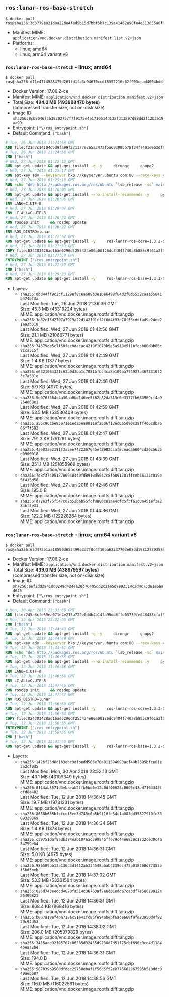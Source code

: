 ## `ros:lunar-ros-base-stretch`

```console
$ docker pull ros@sha256:3d3779e021d8a22b84fed5b15d7bbf5b7c139a41462e98fe4e513655a0f04051
```

-	Manifest MIME: `application/vnd.docker.distribution.manifest.list.v2+json`
-	Platforms:
	-	linux; amd64
	-	linux; arm64 variant v8

### `ros:lunar-ros-base-stretch` - linux; amd64

```console
$ docker pull ros@sha256:d71e47f4588475d261fd1fa3c94670ccd15352216c62f903ccad4004bddfb9dc
```

-	Docker Version: 17.06.2-ce
-	Manifest MIME: `application/vnd.docker.distribution.manifest.v2+json`
-	Total Size: **494.0 MB (493998470 bytes)**  
	(compressed transfer size, not on-disk size)
-	Image ID: `sha256:8cb8046fcb38302757f7f9175e4e1710514d13af313897d88dd2f12b3e19aa99`
-	Entrypoint: `["\/ros_entrypoint.sh"]`
-	Default Command: `["bash"]`

```dockerfile
# Tue, 26 Jun 2018 21:24:58 GMT
ADD file:f21d7c14104d5d9fa99f271177e765a3472f5a69398bb78f34f7401e9b2df837 in / 
# Tue, 26 Jun 2018 21:24:58 GMT
CMD ["bash"]
# Wed, 27 Jun 2018 01:25:13 GMT
RUN apt-get update && apt-get install -q -y     dirmngr     gnupg2     lsb-release     && rm -rf /var/lib/apt/lists/*
# Wed, 27 Jun 2018 01:25:17 GMT
RUN apt-key adv --keyserver hkp://keyserver.ubuntu.com:80 --recv-keys 421C365BD9FF1F717815A3895523BAEEB01FA116
# Wed, 27 Jun 2018 01:25:18 GMT
RUN echo "deb http://packages.ros.org/ros/ubuntu `lsb_release -sc` main" > /etc/apt/sources.list.d/ros-latest.list
# Wed, 27 Jun 2018 01:26:06 GMT
RUN apt-get update && apt-get install --no-install-recommends -y     python-rosdep     python-rosinstall     python-vcstools     && rm -rf /var/lib/apt/lists/*
# Wed, 27 Jun 2018 01:26:06 GMT
ENV LANG=C.UTF-8
# Wed, 27 Jun 2018 01:26:07 GMT
ENV LC_ALL=C.UTF-8
# Wed, 27 Jun 2018 01:26:22 GMT
RUN rosdep init     && rosdep update
# Wed, 27 Jun 2018 01:26:22 GMT
ENV ROS_DISTRO=lunar
# Wed, 27 Jun 2018 01:27:57 GMT
RUN apt-get update && apt-get install -y     ros-lunar-ros-core=1.3.2-0*     && rm -rf /var/lib/apt/lists/*
# Wed, 27 Jun 2018 01:27:59 GMT
COPY file:824303428ad16ae6296df253434e00a00126dc8404f740a8b885c9f61a2f5fcb in / 
# Wed, 27 Jun 2018 01:27:59 GMT
ENTRYPOINT ["/ros_entrypoint.sh"]
# Wed, 27 Jun 2018 01:27:59 GMT
CMD ["bash"]
# Wed, 27 Jun 2018 01:29:23 GMT
RUN apt-get update && apt-get install -y     ros-lunar-ros-base=1.3.2-0*     && rm -rf /var/lib/apt/lists/*
```

-	Layers:
	-	`sha256:0bd44ff9c2cf1129ef8cea689b3e10e6498f64d2f8d5532caae55841b474bf3a`  
		Last Modified: Tue, 26 Jun 2018 21:36:36 GMT  
		Size: 45.3 MB (45319224 bytes)  
		MIME: application/vnd.docker.image.rootfs.diff.tar.gzip
	-	`sha256:3e82c15d2707a7929a22d142191cf2f6d4f93c70f56cddfad9e24ee21ea3b318`  
		Last Modified: Wed, 27 Jun 2018 01:42:56 GMT  
		Size: 21.1 MB (21066771 bytes)  
		MIME: application/vnd.docker.image.rootfs.diff.tar.gzip
	-	`sha256:74379de5c7f50fec8dacac4219f1073b9e6a918e511bfccb00d8b00c81ca515f`  
		Last Modified: Wed, 27 Jun 2018 01:42:49 GMT  
		Size: 1.4 KB (1377 bytes)  
		MIME: application/vnd.docker.image.rootfs.diff.tar.gzip
	-	`sha256:e6321064321c62b9d3ba1c7081bfbc4ca8e109aa774927a4673310f23c7a501e`  
		Last Modified: Wed, 27 Jun 2018 01:42:46 GMT  
		Size: 5.0 KB (4970 bytes)  
		MIME: application/vnd.docker.image.rootfs.diff.tar.gzip
	-	`sha256:5e076f364c4a30aa0bd146ee5f62c82da313e0e3377fb663969cf4a9254868e1`  
		Last Modified: Wed, 27 Jun 2018 01:42:59 GMT  
		Size: 53.5 MB (53530409 bytes)  
		MIME: application/vnd.docker.image.rootfs.diff.tar.gzip
	-	`sha256:a56c96cbe95671e1eda5ea8811ef26d6f13ec6a5d90c29ff4d6cdb7666f7f593`  
		Last Modified: Wed, 27 Jun 2018 01:42:47 GMT  
		Size: 791.3 KB (791291 bytes)  
		MIME: application/vnd.docker.image.rootfs.diff.tar.gzip
	-	`sha256:4ae83ae2181f3a3ee7472367645ef8902ccaf8ceada6004cd26c5635d0900018`  
		Last Modified: Wed, 27 Jun 2018 01:43:39 GMT  
		Size: 251.1 MB (251055969 bytes)  
		MIME: application/vnd.docker.image.rootfs.diff.tar.gzip
	-	`sha256:7d8f3740518786940440fd8910d5047c8fb891781ffceb66123c019e5f415d58`  
		Last Modified: Wed, 27 Jun 2018 01:42:46 GMT  
		Size: 195.0 B  
		MIME: application/vnd.docker.image.rootfs.diff.tar.gzip
	-	`sha256:d72e3f75f547c02b53bab55fcf8880c81ae4cfc5f3f61c0a451ef3e284bf3e31`  
		Last Modified: Wed, 27 Jun 2018 01:44:36 GMT  
		Size: 122.2 MB (122228264 bytes)  
		MIME: application/vnd.docker.image.rootfs.diff.tar.gzip

### `ros:lunar-ros-base-stretch` - linux; arm64 variant v8

```console
$ docker pull ros@sha256:65d475e1aa18590d655499e3d7f0d4f16ba62237703e08dd198127393585f8d7
```

-	Docker Version: 17.06.2-ce
-	Manifest MIME: `application/vnd.docker.distribution.manifest.v2+json`
-	Total Size: **439.0 MB (438979597 bytes)**  
	(compressed transfer size, not on-disk size)
-	Image ID: `sha256:aef2dd2941d00249d424ea20b70405dd2c2ae5d9993514c2d4c73d61e6aa4625`
-	Entrypoint: `["\/ros_entrypoint.sh"]`
-	Default Command: `["bash"]`

```dockerfile
# Mon, 30 Apr 2018 23:31:58 GMT
ADD file:245a8cfe59ea071e4e215a722e0d4b4b14fa95dd6ffd03739fe048433cfaf523 in / 
# Mon, 30 Apr 2018 23:32:00 GMT
CMD ["bash"]
# Tue, 12 Jun 2018 11:44:43 GMT
RUN apt-get update && apt-get install -q -y     dirmngr     gnupg2     lsb-release     && rm -rf /var/lib/apt/lists/*
# Tue, 12 Jun 2018 11:44:49 GMT
RUN apt-key adv --keyserver hkp://keyserver.ubuntu.com:80 --recv-keys 421C365BD9FF1F717815A3895523BAEEB01FA116
# Tue, 12 Jun 2018 11:44:51 GMT
RUN echo "deb http://packages.ros.org/ros/ubuntu `lsb_release -sc` main" > /etc/apt/sources.list.d/ros-latest.list
# Tue, 12 Jun 2018 11:46:56 GMT
RUN apt-get update && apt-get install --no-install-recommends -y     python-rosdep     python-rosinstall     python-vcstools     && rm -rf /var/lib/apt/lists/*
# Tue, 12 Jun 2018 11:46:58 GMT
ENV LANG=C.UTF-8
# Tue, 12 Jun 2018 11:46:58 GMT
ENV LC_ALL=C.UTF-8
# Tue, 12 Jun 2018 11:47:46 GMT
RUN rosdep init     && rosdep update
# Tue, 12 Jun 2018 11:47:47 GMT
ENV ROS_DISTRO=lunar
# Tue, 12 Jun 2018 11:56:50 GMT
RUN apt-get update && apt-get install -y     ros-lunar-ros-core=1.3.2-0*     && rm -rf /var/lib/apt/lists/*
# Tue, 12 Jun 2018 11:56:54 GMT
COPY file:824303428ad16ae6296df253434e00a00126dc8404f740a8b885c9f61a2f5fcb in / 
# Tue, 12 Jun 2018 11:56:55 GMT
ENTRYPOINT ["/ros_entrypoint.sh"]
# Tue, 12 Jun 2018 11:56:56 GMT
CMD ["bash"]
# Tue, 12 Jun 2018 12:01:00 GMT
RUN apt-get update && apt-get install -y     ros-lunar-ros-base=1.3.2-0*     && rm -rf /var/lib/apt/lists/*
```

-	Layers:
	-	`sha256:142bf25d8d1b3ebc9dfbedd586e70a011594690acf48b2695bfce01e3a2cf0d5`  
		Last Modified: Mon, 30 Apr 2018 23:52:13 GMT  
		Size: 43.1 MB (43109349 bytes)  
		MIME: application/vnd.docker.image.rootfs.diff.tar.gzip
	-	`sha256:0114ab8571d3ebaeab2ffb5bd6e12c0df06623c8605c48ed7164348fdfd8e402`  
		Last Modified: Tue, 12 Jun 2018 14:36:45 GMT  
		Size: 19.7 MB (19731331 bytes)  
		MIME: application/vnd.docker.image.rootfs.diff.tar.gzip
	-	`sha256:8668b655bfcfccf5ee3d743c6b5b9f16fe84c1a083dd35327910fe3309329869`  
		Last Modified: Tue, 12 Jun 2018 14:36:34 GMT  
		Size: 1.4 KB (1378 bytes)  
		MIME: application/vnd.docker.image.rootfs.diff.tar.gzip
	-	`sha256:c59751daf9adb384eab1076ac399845ff679c44e6830c1732ce30c4a34759e84`  
		Last Modified: Tue, 12 Jun 2018 14:36:31 GMT  
		Size: 5.0 KB (4975 bytes)  
		MIME: application/vnd.docker.image.rootfs.diff.tar.gzip
	-	`sha256:986589bb13a136d3d1412ab334548abab4239ec475a018368d77352ef5bd5beb`  
		Last Modified: Tue, 12 Jun 2018 14:37:02 GMT  
		Size: 53.3 MB (53261564 bytes)  
		MIME: application/vnd.docker.image.rootfs.diff.tar.gzip
	-	`sha256:626d743eedcd4870fa514c36763af7e8d01edda7ca3df7e5e618912e56496821`  
		Last Modified: Tue, 12 Jun 2018 14:36:31 GMT  
		Size: 868.4 KB (868416 bytes)  
		MIME: application/vnd.docker.image.rootfs.diff.tar.gzip
	-	`sha256:b067a18ef4ba718ec51e41fc85fe94abebf6ace668f9fe23950d4f9229c92d53`  
		Last Modified: Tue, 12 Jun 2018 14:38:02 GMT  
		Size: 206.0 MB (205979829 bytes)  
		MIME: application/vnd.docker.image.rootfs.diff.tar.gzip
	-	`sha256:3415aae92f05707c86285d32435d9230d7d51f75cbf696c9ce4d11844beaa2be`  
		Last Modified: Tue, 12 Jun 2018 14:36:31 GMT  
		Size: 194.0 B  
		MIME: application/vnd.docker.image.rootfs.diff.tar.gzip
	-	`sha256:587039b9560dfdec25750ebaf1f56d5f52e8776602967595b518ddc949aebb87`  
		Last Modified: Tue, 12 Jun 2018 14:38:56 GMT  
		Size: 116.0 MB (116022561 bytes)  
		MIME: application/vnd.docker.image.rootfs.diff.tar.gzip
